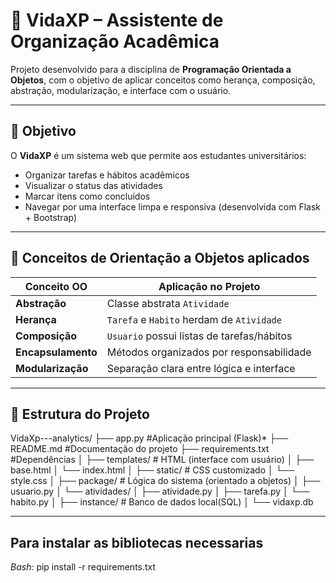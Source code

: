 # 🌱 VidaXP – Assistente de Organização Acadêmica

Projeto desenvolvido para a disciplina de **Programação Orientada a Objetos**, com o objetivo de aplicar conceitos como herança, composição, abstração, modularização, e interface com o usuário.

---

## 🎯 Objetivo

O **VidaXP** é um sistema web que permite aos estudantes universitários:

- Organizar tarefas e hábitos acadêmicos
- Visualizar o status das atividades
- Marcar itens como concluídos
- Navegar por uma interface limpa e responsiva (desenvolvida com Flask + Bootstrap)

---

## 🧠 Conceitos de Orientação a Objetos aplicados

| Conceito OO       | Aplicação no Projeto                    |
|-------------------|------------------------------------------|
| **Abstração**     | Classe abstrata `Atividade`             |
| **Herança**       | `Tarefa` e `Habito` herdam de `Atividade` |
| **Composição**    | `Usuario` possui listas de tarefas/hábitos |
| **Encapsulamento**| Métodos organizados por responsabilidade |
| **Modularização** | Separação clara entre lógica e interface |

---

## 🧱 Estrutura do Projeto

VidaXp---analytics/
├── app.py #Aplicação principal (Flask)*
├── README.md #Documentação do projeto
├── requirements.txt #Dependências
│
├── templates/ # HTML (interface com usuário)
│ ├── base.html
│ └── index.html
│
├── static/ # CSS customizado
│ └── style.css
│
├── package/ # Lógica do sistema (orientado a objetos)
│ ├── usuario.py
│ └── atividades/
│ ├── atividade.py
│ ├── tarefa.py
│ └── habito.py
│
├── instance/ # Banco de dados local(SQL)
│ └── vidaxp.db

---

## Para instalar as bibliotecas necessarias 
*Bash:*
pip install -r requirements.txt
